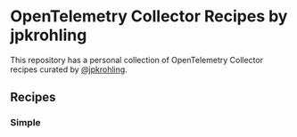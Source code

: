 # OpenTelemetry Collector Recipes by jpkrohling

This repository has a personal collection of OpenTelemetry Collector recipes
curated by [@jpkrohling](https://github.com/jpkrohling).

## Recipes

### Simple


